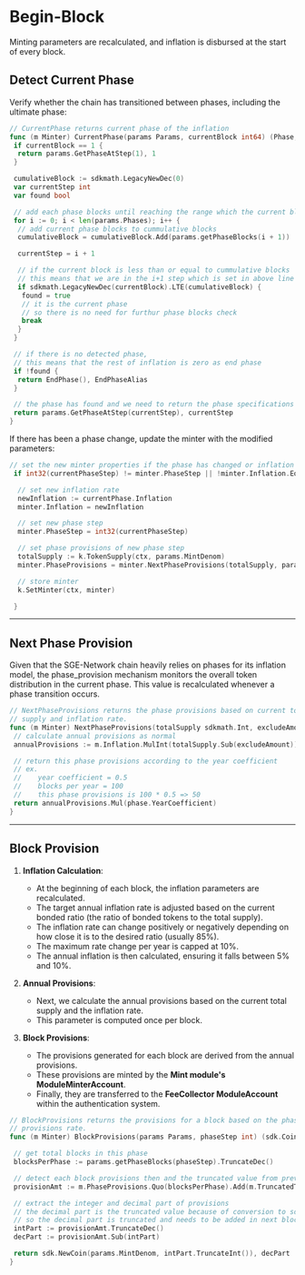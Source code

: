 # **Begin-Block**

Minting parameters are recalculated, and inflation is disbursed at the start of every block.

## **Detect Current Phase**

Verify whether the chain has transitioned between phases, including the ultimate phase:

```go
// CurrentPhase returns current phase of the inflation
func (m Minter) CurrentPhase(params Params, currentBlock int64) (Phase, int) {
 if currentBlock == 1 {
  return params.GetPhaseAtStep(1), 1
 }

 cumulativeBlock := sdkmath.LegacyNewDec(0)
 var currentStep int
 var found bool

 // add each phase blocks until reaching the range which the current block is in
 for i := 0; i < len(params.Phases); i++ {
  // add current phase blocks to cummulative blocks
  cumulativeBlock = cumulativeBlock.Add(params.getPhaseBlocks(i + 1))

  currentStep = i + 1

  // if the current block is less than or equal to cummulative blocks
  // this means that we are in the i+1 step which is set in above line
  if sdkmath.LegacyNewDec(currentBlock).LTE(cumulativeBlock) {
   found = true
   // it is the current phase
   // so there is no need for furthur phase blocks check
   break
  }
 }

 // if there is no detected phase,
 // this means that the rest of inflation is zero as end phase
 if !found {
  return EndPhase(), EndPhaseAlias
 }

 // the phase has found and we need to return the phase specifications
 return params.GetPhaseAtStep(currentStep), currentStep
}
```

If there has been a phase change, update the minter with the modified parameters:

```go
// set the new minter properties if the phase has changed or inflation has changed
 if int32(currentPhaseStep) != minter.PhaseStep || !minter.Inflation.Equal(currentPhase.Inflation) {

  // set new inflation rate
  newInflation := currentPhase.Inflation
  minter.Inflation = newInflation

  // set new phase step
  minter.PhaseStep = int32(currentPhaseStep)

  // set phase provisions of new phase step
  totalSupply := k.TokenSupply(ctx, params.MintDenom)
  minter.PhaseProvisions = minter.NextPhaseProvisions(totalSupply, params.ExcludeAmount, currentPhase)

  // store minter
  k.SetMinter(ctx, minter)

 }
```

---

## **Next Phase Provision**

Given that the SGE-Network chain heavily relies on phases for its inflation model, the phase_provision mechanism monitors the overall token distribution in the current phase. This value is recalculated whenever a phase transition occurs.

```go
// NextPhaseProvisions returns the phase provisions based on current total
// supply and inflation rate.
func (m Minter) NextPhaseProvisions(totalSupply sdkmath.Int, excludeAmount sdkmath.Int, phase Phase) sdkmath.LegacyDec {
 // calculate annual provisions as normal
 annualProvisions := m.Inflation.MulInt(totalSupply.Sub(excludeAmount))

 // return this phase provisions according to the year coefficient
 // ex.
 //    year coefficient = 0.5
 //    blocks per year = 100
 //    this phase provisions is 100 * 0.5 => 50
 return annualProvisions.Mul(phase.YearCoefficient)
}
```

---

## **Block Provision**

1. **Inflation Calculation**:
   - At the beginning of each block, the inflation parameters are recalculated.
   - The target annual inflation rate is adjusted based on the current bonded ratio (the ratio of bonded tokens to the total supply).
   - The inflation rate can change positively or negatively depending on how close it is to the desired ratio (usually 85%).
   - The maximum rate change per year is capped at 10%.
   - The annual inflation is then calculated, ensuring it falls between 5% and 10%.

2. **Annual Provisions**:
   - Next, we calculate the annual provisions based on the current total supply and the inflation rate.
   - This parameter is computed once per block.

3. **Block Provisions**:
   - The provisions generated for each block are derived from the annual provisions.
   - These provisions are minted by the **Mint module's ModuleMinterAccount**.
   - Finally, they are transferred to the **FeeCollector ModuleAccount** within the authentication system.

```go
// BlockProvisions returns the provisions for a block based on the phase
// provisions rate.
func (m Minter) BlockProvisions(params Params, phaseStep int) (sdk.Coin, sdkmath.LegacyDec) {

 // get total blocks in this phase
 blocksPerPhase := params.getPhaseBlocks(phaseStep).TruncateDec()

 // detect each block provisions then and the truncated value from previous block
 provisionAmt := m.PhaseProvisions.Quo(blocksPerPhase).Add(m.TruncatedTokens)

 // extract the integer and decimal part of provisions
 // the decimal part is the truncated value because of conversion to sdkmath.Int
 // so the decimal part is truncated and needs to be added in next block
 intPart := provisionAmt.TruncateDec()
 decPart := provisionAmt.Sub(intPart)

 return sdk.NewCoin(params.MintDenom, intPart.TruncateInt()), decPart
}
```

